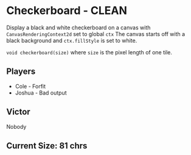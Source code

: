 # Checkerboard - CLEAN

Display a black and white checkerboard on a canvas with `CanvasRenderingContext2d` set to global `ctx`
The canvas starts off with a black background and `ctx.fillStyle` is set to white.

`void checkerboard(size)` where `size` is the pixel length of one tile.

## Players

* Cole - Forfit
* Joshua - Bad output

## Victor

Nobody

## Current Size: 81 chrs
